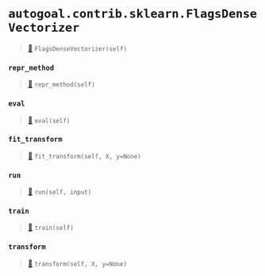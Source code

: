 # `autogoal.contrib.sklearn.FlagsDenseVectorizer`

> [📝](https://github.com/autogal/autogoal/blob/main/autogoal/contrib/sklearn/_manual.py#L74)
> `FlagsDenseVectorizer(self)`

### `repr_method`

> [📝](https://github.com/autogoal/autogoal/blob/main/autogoal/utils/__init__.py#L87)
> `repr_method(self)`

### `eval`

> [📝](https://github.com/autogoal/autogoal/blob/main/autogoal/contrib/sklearn/_builder.py#L50)
> `eval(self)`

### `fit_transform`

> [📝](https://github.com/autogoal/autogoal/blob/main/autogoal/contrib/sklearn/_manual.py#L58)
> `fit_transform(self, X, y=None)`

### `run`

> [📝](https://github.com/autogoal/autogoal/blob/main/autogoal/contrib/sklearn/_manual.py#L78)
> `run(self, input)`

### `train`

> [📝](https://github.com/autogoal/autogoal/blob/main/autogoal/contrib/sklearn/_builder.py#L47)
> `train(self)`

### `transform`

> [📝](https://github.com/autogoal/autogoal/blob/main/autogoal/contrib/sklearn/_manual.py#L61)
> `transform(self, X, y=None)`

